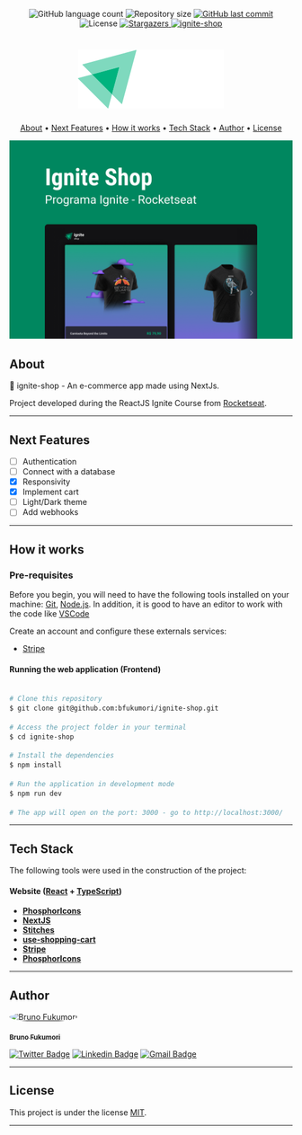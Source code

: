 
<p align="center">
  <img alt="GitHub language count" src="https://img.shields.io/github/languages/count/bfukumori/ignite-shop?color=%2304D361">

  <img alt="Repository size" src="https://img.shields.io/github/repo-size/bfukumori/ignite-shop">
 
  <a href="https://github.com/bfukumori/ignite-shop/commits/master">
    <img alt="GitHub last commit" src="https://img.shields.io/github/last-commit/bfukumori/ignite-shop">
  </a>
    
   <img alt="License" src="https://img.shields.io/badge/license-MIT-brightgreen">
   <a href="https://github.com/bfukumori/ignite-shop/stargazers">
    <img alt="Stargazers" src="https://img.shields.io/github/stars/bfukumori/ignite-shop?style=social">
  </a>

  <a href="">
    <img alt="ignite-shop" src="https://img.shields.io/badge/ignite-shop-%237159c1?style=flat&logo=ghost">
  </a>
</p>

<h1 align="center">
    <img alt="ignite-shop" title="#ignite-shop" src="./.github/logo.svg" />
</h1>

<p align="center">
  <a href="#about">About</a> •
  <a href="#next-features">Next Features</a> •
  <a href="#how-it-works">How it works</a> • 
  <a href="#tech-stack">Tech Stack</a> • 
  <a href="#author">Author</a> • 
  <a href="#user-content-license">License</a>
</p>

<div align="center"> 
	<img alt="ignite-shop" title="#ignite-shop" src="./.github/banner.png" />
</div>

## About

🛒 ignite-shop - An e-commerce app made using NextJs.

Project developed during the ReactJS Ignite Course from [Rocketseat](https://www.rocketseat.com.br/ignite).

---

## Next Features

- [ ] Authentication
- [ ] Connect with a database
- [x] Responsivity
- [x] Implement cart
- [ ] Light/Dark theme
- [ ] Add webhooks
---

## How it works

### Pre-requisites

Before you begin, you will need to have the following tools installed on your machine:
[Git](https://git-scm.com), [Node.js](https://nodejs.org/en/).
In addition, it is good to have an editor to work with the code like [VSCode](https://code.visualstudio.com/)

Create an account and configure these externals services:

- [Stripe](https://stripe.com/)

#### Running the web application (Frontend)

```bash

# Clone this repository
$ git clone git@github.com:bfukumori/ignite-shop.git

# Access the project folder in your terminal
$ cd ignite-shop

# Install the dependencies
$ npm install

# Run the application in development mode
$ npm run dev

# The app will open on the port: 3000 - go to http://localhost:3000/

```

---

## Tech Stack

The following tools were used in the construction of the project:

#### **Website**  ([React](https://reactjs.org/)  +  [TypeScript](https://www.typescriptlang.org/))

- **[PhosphorIcons](https://phosphoricons.com/)**
- **[NextJS](https://nextjs.org/)**
- **[Stitches](https://stitches.dev/)**
- **[use-shopping-cart](https://useshoppingcart.com/)**
- **[Stripe](https://stripe.com/)**
- **[PhosphorIcons](https://phosphoricons.com/)**

---
## Author

<a href="https://www.facebook.com/bruno.fukumori.9/">
 <img style="border-radius: 50%;" src="https://avatars.githubusercontent.com/u/82473580?v=4" width="100px;" alt="Bruno Fukumori"/>
 <br />
  
 <sub><b>Bruno Fukumori</b></sub></a> <a href="https://www.facebook.com/bruno.fukumori.9/" title="facebook"></a>
 <br />

[![Twitter Badge](https://img.shields.io/badge/-Twitter-1ca0f1?style=flat-square&labelColor=1ca0f1&logo=twitter&logoColor=white&link=https://twitter.com/hi_fukujp)](https://twitter.com/hi_fukujp) [![Linkedin Badge](https://img.shields.io/badge/-Linkedin-blue?style=flat-square&logo=Linkedin&logoColor=white&link=https://www.linkedin.com/in/bfukumori/)](https://www.linkedin.com/in/bfukumori/) 
[![Gmail Badge](https://img.shields.io/badge/-Gmail-c14438?style=flat-square&logo=Gmail&logoColor=white&link=mailto:brunofukumori@gmail.com)](mailto:brunofukumori@gmail.com)

---

## License

This project is under the license [MIT](./LICENSE).

---
